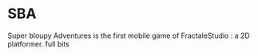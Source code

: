 # SBA
Super bloupy Adventures is the first mobile game of FractaleStudio : a 2D platformer.
full bits
